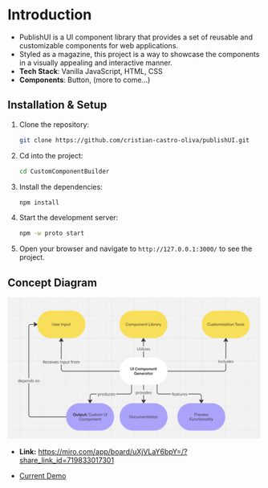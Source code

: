 # Introduction

- PublishUI is a UI component library that provides a set of reusable and customizable components for web applications.
- Styled as a magazine, this project is a way to showcase the components in a visually appealing and interactive manner.
- **Tech Stack**: Vanilla JavaScript, HTML, CSS
- **Components**: Button, (more to come...)

## Installation & Setup

1. Clone the repository:

   ```bash
   git clone https://github.com/cristian-castro-oliva/publishUI.git
   ```

2. Cd into the project:

   ```bash
   cd CustomComponentBuilder
   ```

3. Install the dependencies:

   ```bash
   npm install
   ```

4. Start the development server:

   ```bash
   npm -w proto start
   ```

5. Open your browser and navigate to `http://127.0.0.1:3000/` to see the project.

## Concept Diagram

![Concept Diagram](docs/concept-diagram.png)

- **Link:** https://miro.com/app/board/uXjVLaY6bpY=/?share_link_id=719833017301

- [Current Demo](docs/labDemo-1-6.mp4)
